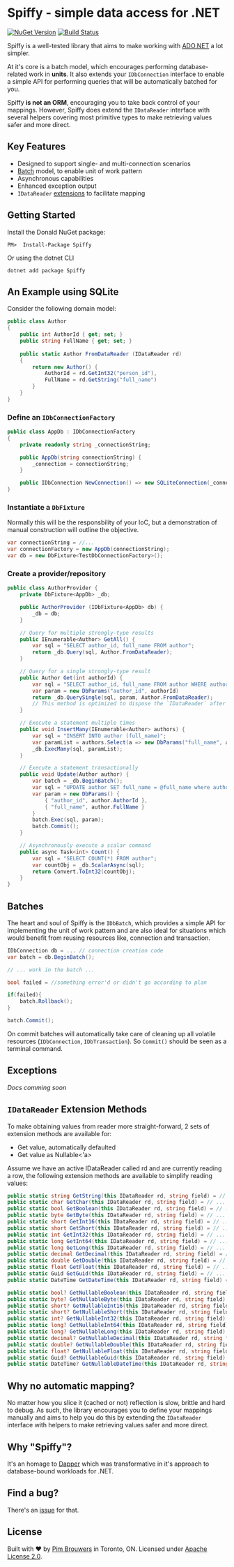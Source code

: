 # Spiffy - simple data access for .NET 

[![NuGet Version](https://img.shields.io/nuget/v/Spiffy.svg)](https://www.nuget.org/packages/Spiffy)
[![Build Status](https://travis-ci.org/pimbrouwers/Spiffy.svg?branch=master)](https://travis-ci.org/pimbrouwers/Spiffy)

Spiffy is a well-tested library that aims to make working with [ADO.NET](https://docs.microsoft.com/en-us/dotnet/framework/data/adonet/ado-net-overview) a lot simpler. 

At it's core is a batch model, which encourages performing database-related work in **units**. It also extends your `IDbConnection` interface to enable a simple API for performing queries that will be automatically batched for you.

Spiffy **is not an ORM**, encouraging you to take back control of your mappings. However, Spiffy does extend the `IDataReader` interface with several helpers covering most primitive types to make retrieving values safer and more direct.

## Key Features
- Designed to support single- and multi-connection scenarios
- [Batch](#batches) model, to enable unit of work pattern
- Asynchronous capabilities
- Enhanced exception output
- `IDataReader` [extensions](#idatareader-extension-methods) to facilitate mapping

## Getting Started

Install the Donald NuGet package:

```
PM>  Install-Package Spiffy
```

Or using the dotnet CLI

```
dotnet add package Spiffy
```

## An Example using SQLite

Consider the following domain model:

```csharp
public class Author
{
    public int AuthorId { get; set; }
    public string FullName { get; set; }
        
    public static Author FromDataReader (IDataReader rd)
    {
        return new Author() {
            AuthorId = rd.GetInt32("person_id"),
            FullName = rd.GetString("full_name")
        }
    }
}
```

### Define an `IDbConnectionFactory`

```csharp
public class AppDb : IDbConnectionFactory
{
    private readonly string _connectionString;

    public AppDb(string connectionString) {
        _connection = connectionString;
    }

    public IDbConnection NewConnection() => new SQLiteConnection(_connectionString);
}    
```

### Instantiate a `DbFixture`

Normally this will be the responsbility of your IoC, but a demonstration of manual construction will outline the objective.

```csharp
var connectionString = //...
var connectionFactory = new AppDb(connectionString);
var db = new DbFixture<TestDbConnectionFactory>();
```

### Create a provider/repository

```csharp
public class AuthorProvider {
    private DbFixture<AppDb> _db;

    public AuthorProvider (IDbFixture<AppDb> db) {
        _db = db;
    }

    // Query for multiple strongly-type results
    public IEnumerable<Author> GetAll() {
        var sql = "SELECT author_id, full_name FROM author";
        return _db.Query(sql, Author.FromDataReader);
    }

    // Query for a single strongly-type result
    public Author Get(int authorId) {
        var sql = "SELECT author_id, full_name FROM author WHERE author_id = @author_id";
        var param = new DbParams("author_id", authorId)
        return _db.QuerySingle(sql, param, Author.FromDataReader);
        // This method is optimized to dispose the `IDataReader` after safely reading the first `IDataRecord
    }    

    // Execute a statement multiple times
    public void InsertMany(IEnumerable<Author> authors) {
        var sql = "INSERT INTO author (full_name)";
        var paramList = authors.Select(a => new DbParams("full_name", a.FullName));
        _db.ExecMany(sql, paramList);
    }

    // Execute a statement transactionally
    public void Update(Author author) {
        var batch = _db.BeginBatch();
        var sql = "UPDATE author SET full_name = @full_name where author_id = @author_id";
        var param = new DbParams() {
            { "author_id", author.AuthorId },
            { "full_name", author.FullName }
        }
        batch.Exec(sql, param);
        batch.Commit();
    }

    // Asynchronously execute a scalar command
    public async Task<int> Count() {        
        var sql = "SELECT COUNT(*) FROM author";
        var countObj = _db.ScalarAsync(sql);                
        return Convert.ToInt32(countObj);
    }
}
```

## Batches

The heart and soul of Spiffy is the `IDbBatch`, which provides a simple API for implementing the unit of work pattern and are also ideal for situations which would benefit from reusing resources like, connection and transaction.

```csharp
IDbConnection db = ... // connection creation code
var batch = db.BeginBatch();

// ... work in the batch ...

bool failed = //something error'd or didn't go according to plan

if(failed){
    batch.Rollback();
}

batch.Commit();
```

On commit batches will automatically take care of cleaning up all volatile resources (`IDbConnection`, `IDbTransaction`). So `Commit()` should be seen as a terminal command.

## Exceptions

_Docs comming soon_

## `IDataReader` Extension Methods

To make obtaining values from reader more straight-forward, 2 sets of extension methods are available for:

- Get value, automatically defaulted
- Get value as Nullable<'a>

Assume we have an active IDataReader called rd and are currently reading a row, the following extension methods are available to simplify reading values:

```csharp
public static string GetString(this IDataReader rd, string field) = // ...
public static char GetChar(this IDataReader rd, string field) = // ...
public static bool GetBoolean(this IDataReader rd, string field) = // ...
public static byte GetByte(this IDataReader rd, string field) = // ...
public static short GetInt16(this IDataReader rd, string field) = // ...
public static short GetShort(this IDataReader rd, string field) = // ...
public static int GetInt32(this IDataReader rd, string field) = // ...
public static long GetInt64(this IDataReader rd, string field) = // ...
public static long GetLong(this IDataReader rd, string field) = // ...
public static decimal GetDecimal(this IDataReader rd, string field) = // ...
public static double GetDouble(this IDataReader rd, string field) = // ...
public static float GetFloat(this IDataReader rd, string field) = // ...
public static Guid GetGuid(this IDataReader rd, string field) = // ...
public static DateTime GetDateTime(this IDataReader rd, string field) = // ...

public static bool? GetNullableBoolean(this IDataReader rd, string field) = // ...
public static byte? GetNullableByte(this IDataReader rd, string field) = // ...
public static short? GetNullableInt16(this IDataReader rd, string field) = // ...
public static short? GetNullableShort(this IDataReader rd, string field) = // ...
public static int? GetNullableInt32(this IDataReader rd, string field) = // ...
public static long? GetNullableInt64(this IDataReader rd, string field) = // ...
public static long? GetNullableLong(this IDataReader rd, string field) = // ...
public static decimal? GetNullableDecimal(this IDataReader rd, string field) = // ...
public static double? GetNullableDouble(this IDataReader rd, string field) = // ...
public static float? GetNullableFloat(this IDataReader rd, string field) = // ...
public static Guid? GetNullableGuid(this IDataReader rd, string field) = // ...
public static DateTime? GetNullableDateTime(this IDataReader rd, string field) = // ...
```

## Why no automatic mapping?

No matter how you slice it (cached or not) reflection is slow, brittle and hard to debug. As such, the library encourages you to define your mappings manually and aims to help you do this by extending the `IDataReader` interface with helpers to make retrieving values safer and more direct.

## Why "Spiffy"?
It's an homage to [Dapper](https://github.com/StackExchange/Dapper) which was transformative in it's approach to database-bound workloads for .NET.

## Find a bug?

There's an [issue](https://github.com/pimbrouwers/Spiffy/issues) for that.

## License

Built with ♥ by [Pim Brouwers](https://github.com/pimbrouwers) in Toronto, ON. Licensed under [Apache License 2.0](https://github.com/pimbrouwers/Spiffy/blob/master/LICENSE).
